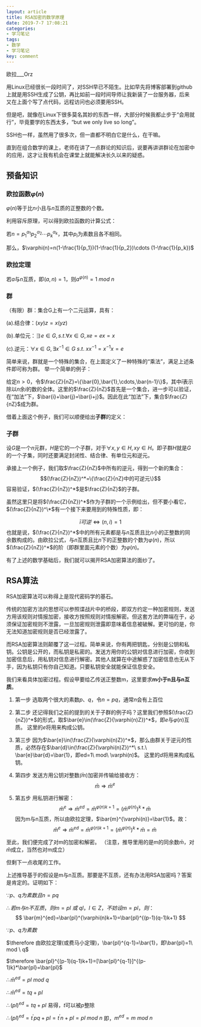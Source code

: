 ```yaml
---
layout: article
title: RSA加密的数学原理
date: 2019-7-7 17:08:21
categories: 
- 学习笔记
tags: 
- 数学
- 学习笔记
key: comment
---
```

欧拉___Orz
<!--more-->

用Linux已经很长一段时间了，对SSH早已不陌生。比如早先将博客部署到github上就是用SSH生成了公钥，再比如前一段时间导师让我新装了一台服务器，后来又在上面个写了点代码，远程访问也必须要用SSH。 

但是吧，就像在Linux下很多莫名其妙的东西一样，大部分时候我都止步于“会用就行”，毕竟要学的东西太多，“but we only live so long”。 

SSH也一样，虽然用了很多次，但一直都不明白它是什么，在干嘛。 

直到在组合数学的课上，老师在讲了一点群论的知识后，说要再讲讲群论在加密中的应用，这才让我有机会在课堂上就能解决长久以来的疑惑。

## 预备知识
### 欧拉函数$\varphi(n)$
$\varphi(n)$等于比$n$小且与$n$互质的正整数的个数。

利用容斥原理，可以得到欧拉函数的计算公式：

若$n=p_{1}^{\alpha_{1}}p_{2}^{\alpha_{2}}\cdots p_{k}^{\alpha_{k}}$，其中$p_{i}$为素数且各不相同。

那么，$\varphi(n)=n(1-\frac{1}{p_1})(1-\frac{1}{p_2})\cdots (1-\frac{1}{p_k})$

### 欧拉定理
若$a$与$n$互质，即$(a,n)=1$，则$a^{\varphi(n)}=1\ mod\ n$

### 群
（有限）群：集合G上有一个二元运算，具有：   

(a).结合律：$(xy)z=x(yz)$ 

(b).单位元：$∃e∈G ,s.t.  ∀x∈G,xe=ex=x$

(c).逆元：$∀x∈G, ∃x^{-1}∈G\ s.t.\  xx^{-1}=x^{−1}x=e$

 简单来说，群就是一个特殊的集合，在上面定义了一种特殊的“乘法”，满足上述条件即可称为群。 举一个简单的例子：

给定$n>0$，令$\frac{Z}{nZ}=\{\bar{0},\bar{1},\cdots,\bar{n-1}\}$，其中$\bar{i}$表示除以$n$余$i$的数的全体。这里的$\frac{Z}{nZ}$首先是一个集合，进一步可以验证，在“加法”下，$\bar{i}+\bar{j}=\bar{i+j}$。因此在此“加法”下，集合$\frac{Z}{nZ}$成为群。 

借着上面这个例子，我们可以顺便给出**子群**的定义：

### 子群
设$G$是一个$n$元群，$H$是它的一个子群，对于$∀x,y∈H, xy∈H$。即子群$H$就是$G$的一个子集，同时还要满足封闭性、结合律、有单位元和逆元。 

承接上一个例子，我们取$\frac{Z}{nZ}$中所有的逆元，得到一个新的集合：$$(\frac{Z}{nZ})^*=\{\frac{Z}{nZ}中的可逆元\}$$
容易验证，$(\frac{Z}{nZ})^*$是$\frac{Z}{nZ}$的子群。

虽然这里只是将$(\frac{Z}{nZ})^*$作为子群的一个示例给出，但不要小看它，$(\frac{Z}{nZ})^\*$有一个接下来要用到的特殊性质，即：

$$ \bar{i}可逆\Leftrightarrow(n,i)=1 $$
也就是说，$(\frac{Z}{nZ})^*$中的所有元素都是与$n$互质且比$n$小的正整数的同余数构成的。由欧拉公式，与$n$互质且比$n$下的正整数的个数为$\varphi(n)$，所以$(\frac{Z}{nZ})^*$的阶（即群里面元素的个数）为$\varphi(n)$。

有了上述的数学基础后，我们就可以揭开RSA加密算法的面纱了。

## RSA算法
RSA加密算法可以称得上是现代密码学的基石。

传统的加密方法的思想可以参照谍战片中的桥段，即双方约定一种加密规则，发送方用该规则对情报加密，接收方按照规则对情报解密。但这套方法的弊端在于，必须保证加密规则不泄露，一旦加密规则泄露即意味着信息被破解。更可怕的是，你无法知道加密规则是否已经泄露了。

而RSA加密算法则颠覆了这一过程。简单来说，你有两把钥匙，分别是公钥和私钥。公钥是公开的，而私钥是私密的。发送方用你的公钥对信息进行加密，你收到加密信息后，用私钥对信息进行解密。其他人就算在中途解惑了加密信息也无从下手，因为私钥只有你自己知道。只要私钥安全就能保证信息安全。

我们来看具体加密过程。假设甲要给乙传送正整数m，这里要求**m小于n且与n互质**。

1. 第一步
选取两个很大的素数$p$、$q$，令$n=pq$，通常$n$会有上百位

2. 第二步
还记得我们之前的提到的关于子群的例子吗？这里我们参照$(\frac{Z}{nZ})^*$的形式，取$\bar{e}\in(\frac{Z}{\varphi(n)Z})^*$，即$e$与$\varphi(n)$互质。
这里的$e$将用来构成公钥。

3. 第三步
因为$\bar{e}\in(\frac{Z}{\varphi(n)Z})^*$，那么由群关于逆元的性质，必然存在$\bar{d}\in(\frac{Z}{\varphi(n)Z})^*\ s.t.\ \bar{e}\bar{d}=\bar{1}，即ed=1\ mod\ \varphi(n)$。
这里的$d$将用来构成私钥。

4. 第四步
发送方用公钥对整数$\bar(m)$加密并传输给接收方：$$ \bar{m} \Rightarrow \bar{m}^e $$

5. 第五步
用私钥进行解密：$$ \bar{m}^e \Rightarrow \bar{m}^{ed} =\bar{m}^{\varphi(n)k+1}=(\bar{m}^{\varphi(n)})^k *\bar{m} $$因为m与n互质，所以由欧拉定理，$\bar{m}^{\varphi(n)}=\bar{1}$。故：$$ \bar{m}^e \Rightarrow \bar{m}^{ed} =\bar{m}^{\varphi(n)k+1}=(\bar{m}^{\varphi(n)})^k *\bar{m}=\bar{m} $$

至此，我们便完成了对m的加密和解密。
（注意，推导里用的是m的同余数$\bar{m}$，对$\bar{m}$成立，当然也对m成立）

但剩下一点收尾的工作。

上述推导基于的假设是m与n互质。那要是不互质，还有办法用RSA加密吗？答案是肯定的。证明如下：

$\because p、q为素数且n=pq$

$\therefore 若m与n不互质，则m=pl\ 或\ ql，l\in Z，不妨设m=pl，则：$ $$ \bar{m}^{ed}=\bar{pl}^{\varphi(n)k+1}=\bar{pl}^{(p-1)(q-1)k+1} $$

$\because p、q为素数$

$\therefore 由欧拉定理(或费马小定理)，\bar{pl}^{q-1}=\bar{1}，即\bar{pl}=1\ mod \ q$

$\therefore \bar{pl}^{(p-1)(q-1)k+1}=[\bar{pl}^{q-1}]^{(p-1)k}*\bar{pl}=\bar{pl}$

$\therefore \bar{m}^{ed}=pl\ mod\ q$

$\therefore \bar{m}^{ed}=tq+pl$

$\therefore (pl)^{ed}=tq+pl$
易得，$t$可以被$p$整除

$\therefore (pl)^{ed}=t^{'}pq+pl=t^{'}n+pl=pl\ mod\ n$
即，$m^{ed}=m\ mod\ n$
